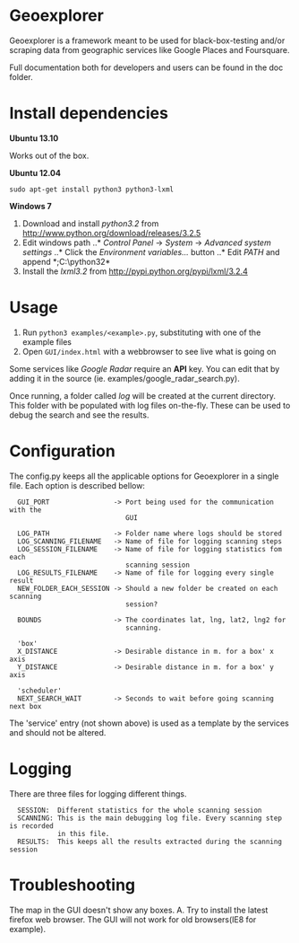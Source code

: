 Geoexplorer
========================================================================

Geoexplorer is a framework meant to be used for black-box-testing
and/or scraping data from geographic services like Google Places
and Foursquare.

Full documentation both for developers and users can be
found in the doc folder.



Install dependencies
========================================================================

**Ubuntu 13.10**

Works out of the box.

**Ubuntu 12.04**

    sudo apt-get install python3 python3-lxml

**Windows 7**

1. Download and install *python3.2* from http://www.python.org/download/releases/3.2.5
2. Edit windows path
..* *Control Panel* -> *System* -> *Advanced system settings*
..* Click the *Environment variables...* button
..* Edit *PATH* and append *;C:\python32\*
3. Install the *lxml3.2* from http://pypi.python.org/pypi/lxml/3.2.4


Usage
========================================================================

  1. Run `python3 examples/<example>.py`, substituting <example> with one
     of the example files
  2. Open `GUI/index.html` with a webbrowser to see live what is going on

Some services like *Google Radar* require an **API** key. You can edit that by
adding it in the source (ie. examples/google_radar_search.py).

Once running, a folder called *log* will be created at the current directory.
This folder with be populated with log files on-the-fly. These can be used to
debug the search and see the results.


Configuration
========================================================================

The config.py keeps all the applicable options for Geoexplorer in a single file.
Each option is described bellow:
 
      GUI_PORT                -> Port being used for the communication with the
                                 GUI
      
      LOG_PATH                -> Folder name where logs should be stored
      LOG_SCANNING_FILENAME   -> Name of file for logging scanning steps
      LOG_SESSION_FILENAME    -> Name of file for logging statistics fom each
                                 scanning session
      LOG_RESULTS_FILENAME    -> Name of file for logging every single result
      NEW_FOLDER_EACH_SESSION -> Should a new folder be created on each scanning
                                 session?
      
      BOUNDS                  -> The coordinates lat, lng, lat2, lng2 for
                                 scanning. 
      
      'box'
      X_DISTANCE              -> Desirable distance in m. for a box' x axis
      Y_DISTANCE              -> Desirable distance in m. for a box' y axis

      'scheduler'
      NEXT_SEARCH_WAIT        -> Seconds to wait before going scanning next box

The 'service' entry (not shown above) is used as a template by the services and should not
be altered.


Logging
========================================================================

There are three files for logging different things.

      SESSION:  Different statistics for the whole scanning session
      SCANNING: This is the main debugging log file. Every scanning step is recorded
                in this file.
      RESULTS:  This keeps all the results extracted during the scanning session


Troubleshooting
========================================================================

The map in the GUI doesn't show any boxes.
A. Try to install the latest firefox web browser. The GUI will not work
   for old browsers(IE8 for example).
